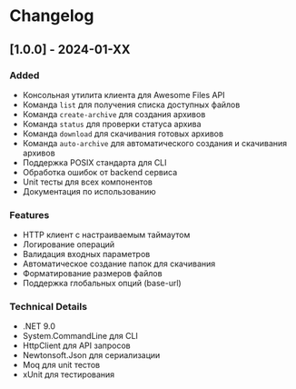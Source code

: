 # Changelog

## [1.0.0] - 2024-01-XX

### Added
- Консольная утилита клиента для Awesome Files API
- Команда `list` для получения списка доступных файлов
- Команда `create-archive` для создания архивов
- Команда `status` для проверки статуса архива
- Команда `download` для скачивания готовых архивов
- Команда `auto-archive` для автоматического создания и скачивания архивов
- Поддержка POSIX стандарта для CLI
- Обработка ошибок от backend сервиса
- Unit тесты для всех компонентов
- Документация по использованию

### Features
- HTTP клиент с настраиваемым таймаутом
- Логирование операций
- Валидация входных параметров
- Автоматическое создание папок для скачивания
- Форматирование размеров файлов
- Поддержка глобальных опций (base-url)

### Technical Details
- .NET 9.0
- System.CommandLine для CLI
- HttpClient для API запросов
- Newtonsoft.Json для сериализации
- Moq для unit тестов
- xUnit для тестирования
